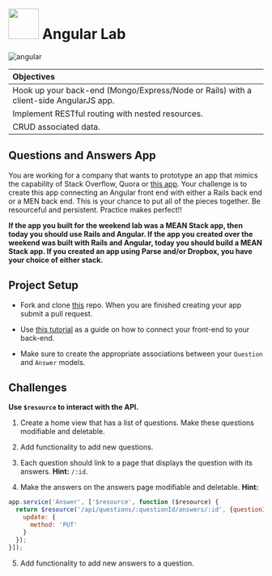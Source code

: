 # <img src="https://cloud.githubusercontent.com/assets/7833470/10899314/63829980-8188-11e5-8cdd-4ded5bcb6e36.png" height="60"> Angular Lab

![angular](https://cloud.githubusercontent.com/assets/8397980/12528448/7905981e-c14a-11e5-8231-8ce1c1f7a8ea.png)


| Objectives |
| :--- |
| Hook up your back-end (Mongo/Express/Node or Rails) with a client-side AngularJS app. |
| Implement RESTful routing with nested resources. |
| CRUD associated data. |

## Questions and Answers App

You are working for a company that wants to prototype an app that mimics the capability of Stack Overflow, Quora or <a href="http://gaqa.herokuapp.com" target="_blank">this app</a>.  Your challenge is to create this app connecting an Angular front end with either a Rails back end or a MEN back end.  This is your chance to put all of the pieces together.  Be resourceful and persistent.  Practice makes perfect!!

**If the app you built for the weekend lab was a MEAN Stack app, then today you should use Rails and Angular. If the app you created over the weekend was built with Rails and Angular, today you should build a MEAN Stack app. If you created an app using Parse and/or Dropbox, you have your choice of either stack.**

## Project Setup

* Fork and clone <a href="https://github.com/sf-wdi-24/angularjs-lab" target="_blank">this</a> repo.  When you are finished creating your app submit a pull request.

*  Use <a href="https://github.com/sf-wdi-24/modules/tree/master/week-10-angular/day-04/module-01" target="_blank">this tutorial</a> as a guide on how to connect your front-end to your back-end.

*  Make sure to create the appropriate associations between your `Question` and `Answer` models.

## Challenges

**Use `$resource` to interact with the API.**

1. Create a home view that has a list of questions. Make these questions modifiable and deletable.

2. Add functionality to add new questions.

3. Each question should link to a page that displays the question with its answers. **Hint:** `/:id`.

4. Make the answers on the answers page modifiable and deletable. **Hint:**

  ```js
  app.service('Answer', ['$resource', function ($resource) {
    return $resource('/api/questions/:questionId/answers/:id', {questionId: '@questionId', id: '@_id'}, {
      update: {
        method: 'PUT'
      }
    });
  }]);
  ```

5. Add functionality to add new answers to a question.
